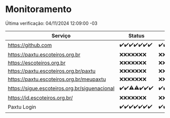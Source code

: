 # Monitoramento

Última verificação: 04/11/2024 12:09:00 -03

|Serviço|Status|Últimas 24h|
|---|---|---|
|https://github.com|<span title="2024-10-28: OK=23">✔️</span><span title="2024-10-29: OK=23">✔️</span><span title="2024-10-30: OK=22">✔️</span><span title="2024-10-31: OK=23">✔️</span><span title="2024-11-01: OK=23">✔️</span><span title="2024-11-02: OK=23">✔️</span><span title="2024-11-03: OK=15">✔️</span>|<span title="03/11/2024 13:09:00 -03 : 200">✔️</span><span title="03/11/2024 14:06:00 -03 : 200">✔️</span><span title="03/11/2024 15:10:00 -03 : 200">✔️</span><span title="03/11/2024 16:05:00 -03 : 200">✔️</span><span title="03/11/2024 17:08:00 -03 : 200">✔️</span><span title="03/11/2024 18:07:00 -03 : 200">✔️</span><span title="03/11/2024 19:07:00 -03 : 200">✔️</span><span title="03/11/2024 20:09:00 -03 : 200">✔️</span><span title="03/11/2024 21:42:00 -03 : 200">✔️</span><span title="03/11/2024 23:13:00 -03 : 200">✔️</span><span title="04/11/2024 00:19:00 -03 : 200">✔️</span><span title="04/11/2024 01:10:00 -03 : 200">✔️</span><span title="04/11/2024 02:09:00 -03 : 200">✔️</span><span title="04/11/2024 03:13:00 -03 : 200">✔️</span><span title="04/11/2024 04:08:00 -03 : 200">✔️</span><span title="04/11/2024 05:12:00 -03 : 200">✔️</span><span title="04/11/2024 06:10:00 -03 : 200">✔️</span><span title="04/11/2024 07:09:00 -03 : 200">✔️</span><span title="04/11/2024 08:08:00 -03 : 200">✔️</span><span title="04/11/2024 09:16:00 -03 : 200">✔️</span><span title="04/11/2024 10:18:00 -03 : 200">✔️</span><span title="04/11/2024 11:08:00 -03 : 200">✔️</span><span title="04/11/2024 12:09:00 -03 : 200">✔️</span>|
|https://paxtu.escoteiros.org.br|<span title="2024-10-28: Falhas=23">❌</span><span title="2024-10-29: Falhas=23">❌</span><span title="2024-10-30: Falhas=22">❌</span><span title="2024-10-31: Falhas=23">❌</span><span title="2024-11-01: Falhas=23">❌</span><span title="2024-11-02: Falhas=23">❌</span><span title="2024-11-03: Falhas=15">❌</span>|<span title="03/11/2024 13:09:00 -03 : 403">❌</span><span title="03/11/2024 14:06:00 -03 : 403">❌</span><span title="03/11/2024 15:10:00 -03 : 403">❌</span><span title="03/11/2024 16:05:00 -03 : 403">❌</span><span title="03/11/2024 17:08:00 -03 : 403">❌</span><span title="03/11/2024 18:07:00 -03 : 403">❌</span><span title="03/11/2024 19:07:00 -03 : 403">❌</span><span title="03/11/2024 20:09:00 -03 : 403">❌</span><span title="03/11/2024 21:42:00 -03 : 403">❌</span><span title="03/11/2024 23:13:00 -03 : 403">❌</span><span title="04/11/2024 00:19:00 -03 : 403">❌</span><span title="04/11/2024 01:10:00 -03 : 403">❌</span><span title="04/11/2024 02:09:00 -03 : 403">❌</span><span title="04/11/2024 03:13:00 -03 : 403">❌</span><span title="04/11/2024 04:08:00 -03 : 403">❌</span><span title="04/11/2024 05:12:00 -03 : 403">❌</span><span title="04/11/2024 06:10:00 -03 : 403">❌</span><span title="04/11/2024 07:09:00 -03 : 403">❌</span><span title="04/11/2024 08:08:00 -03 : 403">❌</span><span title="04/11/2024 09:16:00 -03 : 403">❌</span><span title="04/11/2024 10:18:00 -03 : 403">❌</span><span title="04/11/2024 11:08:00 -03 : 403">❌</span><span title="04/11/2024 12:09:00 -03 : 403">❌</span>|
|https://escoteiros.org.br|<span title="2024-10-28: Falhas=23">❌</span><span title="2024-10-29: Falhas=23">❌</span><span title="2024-10-30: Falhas=22">❌</span><span title="2024-10-31: Falhas=23">❌</span><span title="2024-11-01: Falhas=23">❌</span><span title="2024-11-02: Falhas=23">❌</span><span title="2024-11-03: Falhas=15">❌</span>|<span title="03/11/2024 13:09:00 -03 : 403">❌</span><span title="03/11/2024 14:06:00 -03 : 403">❌</span><span title="03/11/2024 15:10:00 -03 : 403">❌</span><span title="03/11/2024 16:05:00 -03 : 403">❌</span><span title="03/11/2024 17:08:00 -03 : 403">❌</span><span title="03/11/2024 18:07:00 -03 : 403">❌</span><span title="03/11/2024 19:07:00 -03 : 403">❌</span><span title="03/11/2024 20:09:00 -03 : 403">❌</span><span title="03/11/2024 21:42:00 -03 : 403">❌</span><span title="03/11/2024 23:13:00 -03 : 403">❌</span><span title="04/11/2024 00:19:00 -03 : 403">❌</span><span title="04/11/2024 01:10:00 -03 : 403">❌</span><span title="04/11/2024 02:09:00 -03 : 403">❌</span><span title="04/11/2024 03:13:00 -03 : 403">❌</span><span title="04/11/2024 04:08:00 -03 : 403">❌</span><span title="04/11/2024 05:12:00 -03 : 403">❌</span><span title="04/11/2024 06:10:00 -03 : 403">❌</span><span title="04/11/2024 07:09:00 -03 : 403">❌</span><span title="04/11/2024 08:08:00 -03 : 403">❌</span><span title="04/11/2024 09:16:00 -03 : 403">❌</span><span title="04/11/2024 10:18:00 -03 : 403">❌</span><span title="04/11/2024 11:08:00 -03 : 403">❌</span><span title="04/11/2024 12:09:00 -03 : 403">❌</span>|
|https://paxtu.escoteiros.org.br/paxtu|<span title="2024-10-28: Falhas=23">❌</span><span title="2024-10-29: Falhas=23">❌</span><span title="2024-10-30: Falhas=22">❌</span><span title="2024-10-31: Falhas=23">❌</span><span title="2024-11-01: Falhas=23">❌</span><span title="2024-11-02: Falhas=23">❌</span><span title="2024-11-03: Falhas=15">❌</span>|<span title="03/11/2024 13:09:00 -03 : 403">❌</span><span title="03/11/2024 14:06:00 -03 : 403">❌</span><span title="03/11/2024 15:10:00 -03 : 403">❌</span><span title="03/11/2024 16:05:00 -03 : 403">❌</span><span title="03/11/2024 17:08:00 -03 : 403">❌</span><span title="03/11/2024 18:07:00 -03 : 403">❌</span><span title="03/11/2024 19:07:00 -03 : 403">❌</span><span title="03/11/2024 20:09:00 -03 : 403">❌</span><span title="03/11/2024 21:42:00 -03 : 403">❌</span><span title="03/11/2024 23:13:00 -03 : 403">❌</span><span title="04/11/2024 00:19:00 -03 : 403">❌</span><span title="04/11/2024 01:10:00 -03 : 403">❌</span><span title="04/11/2024 02:09:00 -03 : 403">❌</span><span title="04/11/2024 03:13:00 -03 : 403">❌</span><span title="04/11/2024 04:08:00 -03 : 403">❌</span><span title="04/11/2024 05:12:00 -03 : 403">❌</span><span title="04/11/2024 06:10:00 -03 : 403">❌</span><span title="04/11/2024 07:09:00 -03 : 403">❌</span><span title="04/11/2024 08:08:00 -03 : 403">❌</span><span title="04/11/2024 09:16:00 -03 : 403">❌</span><span title="04/11/2024 10:18:00 -03 : 403">❌</span><span title="04/11/2024 11:08:00 -03 : 403">❌</span><span title="04/11/2024 12:09:00 -03 : 403">❌</span>|
|https://paxtu.escoteiros.org.br/meupaxtu|<span title="2024-10-28: Falhas=23">❌</span><span title="2024-10-29: Falhas=23">❌</span><span title="2024-10-30: Falhas=22">❌</span><span title="2024-10-31: Falhas=23">❌</span><span title="2024-11-01: Falhas=23">❌</span><span title="2024-11-02: Falhas=23">❌</span><span title="2024-11-03: Falhas=15">❌</span>|<span title="03/11/2024 13:09:00 -03 : 403">❌</span><span title="03/11/2024 14:06:00 -03 : 403">❌</span><span title="03/11/2024 15:10:00 -03 : 403">❌</span><span title="03/11/2024 16:05:00 -03 : 403">❌</span><span title="03/11/2024 17:08:00 -03 : 403">❌</span><span title="03/11/2024 18:07:00 -03 : 403">❌</span><span title="03/11/2024 19:07:00 -03 : 403">❌</span><span title="03/11/2024 20:09:00 -03 : 403">❌</span><span title="03/11/2024 21:42:00 -03 : 403">❌</span><span title="03/11/2024 23:13:00 -03 : 403">❌</span><span title="04/11/2024 00:19:00 -03 : 403">❌</span><span title="04/11/2024 01:10:00 -03 : 403">❌</span><span title="04/11/2024 02:09:00 -03 : 403">❌</span><span title="04/11/2024 03:13:00 -03 : 403">❌</span><span title="04/11/2024 04:09:00 -03 : 403">❌</span><span title="04/11/2024 05:12:00 -03 : 403">❌</span><span title="04/11/2024 06:10:00 -03 : 403">❌</span><span title="04/11/2024 07:09:00 -03 : 403">❌</span><span title="04/11/2024 08:08:00 -03 : 403">❌</span><span title="04/11/2024 09:16:00 -03 : 403">❌</span><span title="04/11/2024 10:18:00 -03 : 403">❌</span><span title="04/11/2024 11:08:00 -03 : 403">❌</span><span title="04/11/2024 12:09:00 -03 : 403">❌</span>|
|https://sigue.escoteiros.org.br/siguenacional|<span title="2024-10-28: OK=23">✔️</span><span title="2024-10-29: OK=23">✔️</span><span title="2024-10-30: OK=21, Falhas=1">⚠️</span><span title="2024-10-31: OK=22, Falhas=1">⚠️</span><span title="2024-11-01: OK=23">✔️</span><span title="2024-11-02: OK=23">✔️</span><span title="2024-11-03: OK=15">✔️</span>|<span title="03/11/2024 13:09:00 -03 : 200">✔️</span><span title="03/11/2024 14:06:00 -03 : 200">✔️</span><span title="03/11/2024 15:10:00 -03 : 200">✔️</span><span title="03/11/2024 16:05:00 -03 : 200">✔️</span><span title="03/11/2024 17:08:00 -03 : 200">✔️</span><span title="03/11/2024 18:07:00 -03 : 200">✔️</span><span title="03/11/2024 19:07:00 -03 : 200">✔️</span><span title="03/11/2024 20:09:00 -03 : 0">❌</span><span title="03/11/2024 21:42:00 -03 : 200">✔️</span><span title="03/11/2024 23:13:00 -03 : 200">✔️</span><span title="04/11/2024 00:19:00 -03 : 200">✔️</span><span title="04/11/2024 01:10:00 -03 : 200">✔️</span><span title="04/11/2024 02:09:00 -03 : 200">✔️</span><span title="04/11/2024 03:13:00 -03 : 200">✔️</span><span title="04/11/2024 04:09:00 -03 : 200">✔️</span><span title="04/11/2024 05:12:00 -03 : 200">✔️</span><span title="04/11/2024 06:10:00 -03 : 200">✔️</span><span title="04/11/2024 07:09:00 -03 : 200">✔️</span><span title="04/11/2024 08:08:00 -03 : 200">✔️</span><span title="04/11/2024 09:16:00 -03 : 0">❌</span><span title="04/11/2024 10:18:00 -03 : 200">✔️</span><span title="04/11/2024 11:08:00 -03 : 200">✔️</span><span title="04/11/2024 12:09:00 -03 : 200">✔️</span>|
|https://id.escoteiros.org.br/|<span title="2024-10-28: Falhas=23">❌</span><span title="2024-10-29: Falhas=23">❌</span><span title="2024-10-30: Falhas=22">❌</span><span title="2024-10-31: Falhas=23">❌</span><span title="2024-11-01: Falhas=23">❌</span><span title="2024-11-02: Falhas=23">❌</span><span title="2024-11-03: Falhas=15">❌</span>|<span title="03/11/2024 13:09:00 -03 : 403">❌</span><span title="03/11/2024 14:06:00 -03 : 403">❌</span><span title="03/11/2024 15:10:00 -03 : 403">❌</span><span title="03/11/2024 16:05:00 -03 : 403">❌</span><span title="03/11/2024 17:08:00 -03 : 403">❌</span><span title="03/11/2024 18:07:00 -03 : 403">❌</span><span title="03/11/2024 19:07:00 -03 : 403">❌</span><span title="03/11/2024 20:09:00 -03 : 403">❌</span><span title="03/11/2024 21:42:00 -03 : 403">❌</span><span title="03/11/2024 23:13:00 -03 : 403">❌</span><span title="04/11/2024 00:19:00 -03 : 403">❌</span><span title="04/11/2024 01:10:00 -03 : 403">❌</span><span title="04/11/2024 02:09:00 -03 : 403">❌</span><span title="04/11/2024 03:13:00 -03 : 403">❌</span><span title="04/11/2024 04:09:00 -03 : 403">❌</span><span title="04/11/2024 05:12:00 -03 : 403">❌</span><span title="04/11/2024 06:10:00 -03 : 403">❌</span><span title="04/11/2024 07:09:00 -03 : 403">❌</span><span title="04/11/2024 08:08:00 -03 : 403">❌</span><span title="04/11/2024 09:16:00 -03 : 403">❌</span><span title="04/11/2024 10:18:00 -03 : 403">❌</span><span title="04/11/2024 11:08:00 -03 : 403">❌</span><span title="04/11/2024 12:09:00 -03 : 403">❌</span>|
|Paxtu Login|<span title="2024-10-28: OK=23">✔️</span><span title="2024-10-29: OK=23">✔️</span><span title="2024-10-30: OK=22">✔️</span><span title="2024-10-31: OK=23">✔️</span><span title="2024-11-01: OK=23">✔️</span><span title="2024-11-02: OK=23">✔️</span><span title="2024-11-03: OK=15">✔️</span>|<span title="03/11/2024 13:09:00 -03 : 200">✔️</span><span title="03/11/2024 14:06:00 -03 : 200">✔️</span><span title="03/11/2024 15:10:00 -03 : 200">✔️</span><span title="03/11/2024 16:05:00 -03 : 200">✔️</span><span title="03/11/2024 17:08:00 -03 : 200">✔️</span><span title="03/11/2024 18:07:00 -03 : 200">✔️</span><span title="03/11/2024 19:07:00 -03 : 200">✔️</span><span title="03/11/2024 20:09:00 -03 : 200">✔️</span><span title="03/11/2024 21:42:00 -03 : 200">✔️</span><span title="03/11/2024 23:13:00 -03 : 200">✔️</span><span title="04/11/2024 00:19:00 -03 : 200">✔️</span><span title="04/11/2024 01:10:00 -03 : 200">✔️</span><span title="04/11/2024 02:09:00 -03 : 200">✔️</span><span title="04/11/2024 03:13:00 -03 : 200">✔️</span><span title="04/11/2024 04:09:00 -03 : 200">✔️</span><span title="04/11/2024 05:12:00 -03 : 200">✔️</span><span title="04/11/2024 06:10:00 -03 : 200">✔️</span><span title="04/11/2024 07:09:00 -03 : 200">✔️</span><span title="04/11/2024 08:08:00 -03 : 200">✔️</span><span title="04/11/2024 09:16:00 -03 : 200">✔️</span><span title="04/11/2024 10:18:00 -03 : 200">✔️</span><span title="04/11/2024 11:08:00 -03 : 200">✔️</span><span title="04/11/2024 12:09:00 -03 : 200">✔️</span>|
